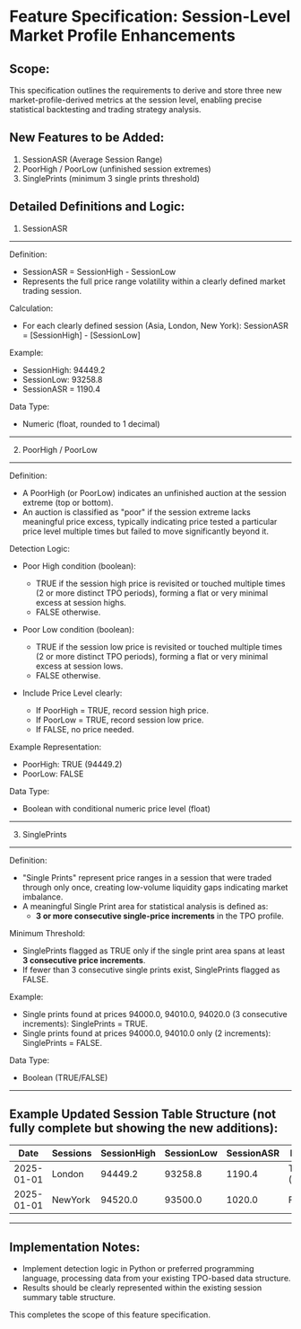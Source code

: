 Feature Specification: Session-Level Market Profile Enhancements
================================================================

Scope:
------
This specification outlines the requirements to derive and store three new market-profile-derived metrics at the session level, enabling precise statistical backtesting and trading strategy analysis.

New Features to be Added:
-------------------------
1. SessionASR (Average Session Range)
2. PoorHigh / PoorLow (unfinished session extremes)
3. SinglePrints (minimum 3 single prints threshold)

Detailed Definitions and Logic:
-------------------------------

1. SessionASR
-------------
Definition:
- SessionASR = SessionHigh - SessionLow
- Represents the full price range volatility within a clearly defined market trading session.

Calculation:
- For each clearly defined session (Asia, London, New York):
    SessionASR = [SessionHigh] - [SessionLow]

Example:
- SessionHigh: 94449.2
- SessionLow: 93258.8
- SessionASR = 1190.4

Data Type:
- Numeric (float, rounded to 1 decimal)

---

2. PoorHigh / PoorLow
---------------------
Definition:
- A PoorHigh (or PoorLow) indicates an unfinished auction at the session extreme (top or bottom).
- An auction is classified as "poor" if the session extreme lacks meaningful price excess, typically indicating price tested a particular price level multiple times but failed to move significantly beyond it.

Detection Logic:
- Poor High condition (boolean):  
  - TRUE if the session high price is revisited or touched multiple times (2 or more distinct TPO periods), forming a flat or very minimal excess at session highs.
  - FALSE otherwise.

- Poor Low condition (boolean):  
  - TRUE if the session low price is revisited or touched multiple times (2 or more distinct TPO periods), forming a flat or very minimal excess at session lows.
  - FALSE otherwise.

- Include Price Level clearly:
  - If PoorHigh = TRUE, record session high price.
  - If PoorLow = TRUE, record session low price.
  - If FALSE, no price needed.

Example Representation:
- PoorHigh: TRUE (94449.2)
- PoorLow: FALSE

Data Type:
- Boolean with conditional numeric price level (float)

---

3. SinglePrints
---------------
Definition:
- "Single Prints" represent price ranges in a session that were traded through only once, creating low-volume liquidity gaps indicating market imbalance.
- A meaningful Single Print area for statistical analysis is defined as:
  - **3 or more consecutive single-price increments** in the TPO profile.

Minimum Threshold:
- SinglePrints flagged as TRUE only if the single print area spans at least **3 consecutive price increments**.
- If fewer than 3 consecutive single prints exist, SinglePrints flagged as FALSE.

Example:
- Single prints found at prices 94000.0, 94010.0, 94020.0 (3 consecutive increments): SinglePrints = TRUE.
- Single prints found at prices 94000.0, 94010.0 only (2 increments): SinglePrints = FALSE.

Data Type:
- Boolean (TRUE/FALSE)

---

Example Updated Session Table Structure (not fully complete but showing the new additions):
----------------------------------------
| Date       | Sessions | SessionHigh | SessionLow | SessionASR | PoorHigh       | PoorLow | SinglePrints |
|------------|----------|-------------|------------|------------|----------------|---------|--------------|
| 2025-01-01 | London   | 94449.2     | 93258.8    | 1190.4     | TRUE (94449.2) | FALSE   | TRUE         |
| 2025-01-01 | NewYork  | 94520.0     | 93500.0    | 1020.0     | FALSE          | TRUE (93500.0) | FALSE   |

---

Implementation Notes:
---------------------
- Implement detection logic in Python or preferred programming language, processing data from your existing TPO-based data structure.
- Results should be clearly represented within the existing session summary table structure.

This completes the scope of this feature specification.
